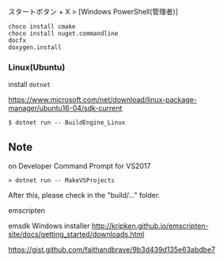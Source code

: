 

スタートボタン + X > [Windows PowerShell(管理者)]

```
choco install cmake
choco install nuget.commandline
docfx
doxygen.install
```




### Linux(Ubuntu)

install `dotnet`

https://www.microsoft.com/net/download/linux-package-manager/ubuntu16-04/sdk-current

```
$ dotnet run -- BuildEngine_Linux
```





Note
--------------------

on Developer Command Prompt for VS2017
```
> dotnet run -- MakeVSProjects
```

After this, please check in the "build/..." folder.


emscripten

emsdk Windows installer
http://kripken.github.io/emscripten-site/docs/getting_started/downloads.html

https://gist.github.com/faithandbrave/9b3d439d135e63abdbe7

